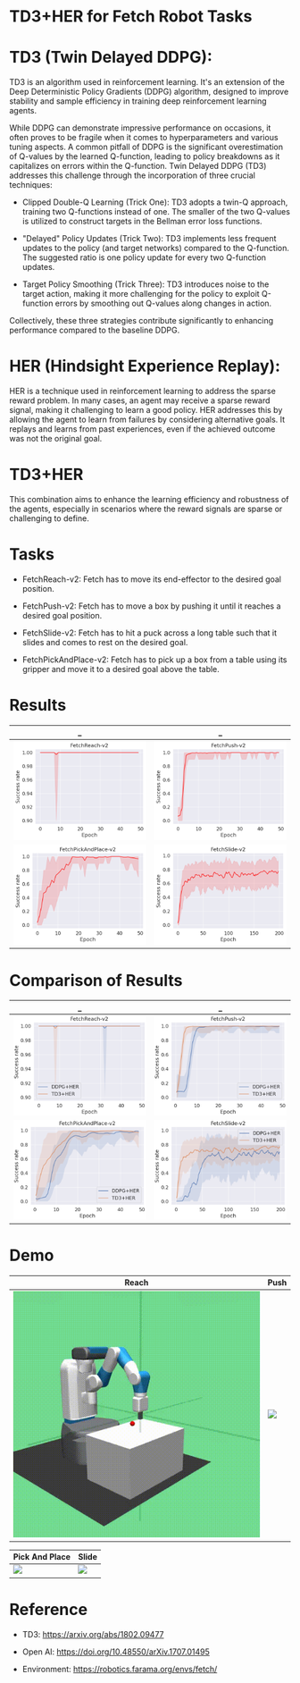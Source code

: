 # TD3+HER  for Fetch Robot Tasks

# TD3 (Twin Delayed DDPG): 

TD3 is an algorithm used in reinforcement learning. It's an extension of the Deep Deterministic Policy Gradients (DDPG) algorithm, designed to improve stability and sample efficiency in training deep reinforcement learning agents.

While DDPG can demonstrate impressive performance on occasions, it often proves to be fragile when it comes to hyperparameters and various tuning aspects. A common pitfall of DDPG is the significant overestimation of Q-values by the learned Q-function, leading to policy breakdowns as it capitalizes on errors within the Q-function. Twin Delayed DDPG (TD3) addresses this challenge through the incorporation of three crucial techniques:

* Clipped Double-Q Learning (Trick One): TD3 adopts a twin-Q approach, training two Q-functions instead of one. The smaller of the two Q-values is utilized to construct targets in the Bellman error loss functions.

* "Delayed" Policy Updates (Trick Two): TD3 implements less frequent updates to the policy (and target networks) compared to the Q-function. The suggested ratio is one policy update for every two Q-function updates.

* Target Policy Smoothing (Trick Three): TD3 introduces noise to the target action, making it more challenging for the policy to exploit Q-function errors by smoothing out Q-values along changes in action.

Collectively, these three strategies contribute significantly to enhancing performance compared to the baseline DDPG.

# HER (Hindsight Experience Replay): 
HER is a technique used in reinforcement learning to address the sparse reward problem. In many cases, an agent may receive a sparse reward signal, making it challenging to learn a good policy. HER addresses this by allowing the agent to learn from failures by considering alternative goals. It replays and learns from past experiences, even if the achieved outcome was not the original goal.

# TD3+HER

This combination aims to enhance the learning efficiency and robustness of the agents, especially in scenarios where the reward signals are sparse or challenging to define.

# Tasks

- FetchReach-v2: Fetch has to move its end-effector to the desired goal position.

- FetchPush-v2: Fetch has to move a box by pushing it until it reaches a desired goal position.

- FetchSlide-v2: Fetch has to hit a puck across a long table such that it slides and comes to rest on the desired goal.

- FetchPickAndPlace-v2: Fetch has to pick up a box from a table using its gripper and move it to a desired goal above the table.

# Results
|_|_|
|:---:|:---:|
![](Figures/FetchReach-v2.png)| ![](Figures/FetchPush-v2.png)|
![](Figures/FetchPickAndPlace-v2.png)| ![](Figures/FetchSlide-v2.png)|

# Comparison of Results
|_|_|
|:---:|:---:|
![](Figures/FetchReach-v2_cp.png)| ![](Figures/FetchPush-v2_cp.png)|
![](Figures/FetchPickAndPlace-v2_cp.png)| ![](Figures/FetchSlide-v2_cp.png)|

# Demo

Reach| Push|
-----------------------|-----------------------|
![](Videos/Reach.gif)| ![](Videos/Push.gif)|


Pick And Place | Slide|
-----------------------|-----------------------|
![](Videos/PickAndPlace.gif)|![](Videos/Slide.gif)


# Reference
- TD3: https://arxiv.org/abs/1802.09477
  
- Open AI: https://doi.org/10.48550/arXiv.1707.01495
  
- Environment: https://robotics.farama.org/envs/fetch/
